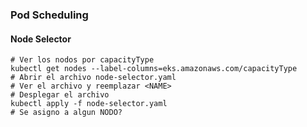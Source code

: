 ### Pod Scheduling  

#### Node Selector  

```
# Ver los nodos por capacityType
kubectl get nodes --label-columns=eks.amazonaws.com/capacityType   
# Abrir el archivo node-selector.yaml
# Ver el archivo y reemplazar <NAME>
# Desplegar el archivo
kubectl apply -f node-selector.yaml
# Se asigno a algun NODO?
```

